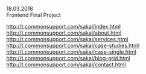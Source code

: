 18.03.2018\
Frontend Final Project

http://t.commonsupport.com/sakai/index.html
http://t.commonsupport.com/sakai/about.html
http://t.commonsupport.com/sakai/services.html
http://t.commonsupport.com/sakai/case-studies.html
http://t.commonsupport.com/sakai/case-single.html
http://t.commonsupport.com/sakai/blog-grid.html
http://t.commonsupport.com/sakai/contact.html
